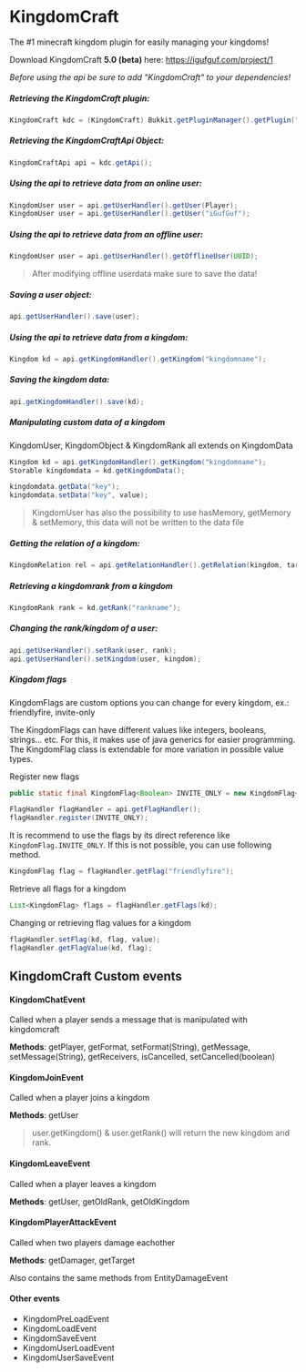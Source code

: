 # KingdomCraft
The #1 minecraft kingdom plugin for easily managing your kingdoms!

Download KingdomCraft **5.0 (beta)** here: https://igufguf.com/project/1

*Before using the api be sure to add "KingdomCraft" to your dependencies!*

##### Retrieving the **KingdomCraft** plugin:
```java
KingdomCraft kdc = (KingdomCraft) Bukkit.getPluginManager().getPlugin("KingdomCraft");
```

##### Retrieving the **KingdomCraftApi** Object:
```java
KingdomCraftApi api = kdc.getApi();
```

##### Using the api to retrieve data from an online user:
```java
KingdomUser user = api.getUserHandler().getUser(Player);
KingdomUser user = api.getUserHandler().getUser("iGufGuf");
```


##### Using the api to retrieve data from an offline user:
```java
KingdomUser user = api.getUserHandler().getOfflineUser(UUID);
```
> After modifying offline userdata make sure to save the data!


##### Saving a user object:
```java
api.getUserHandler().save(user);
```

##### Using the api to retrieve data from a kingdom:
```java
Kingdom kd = api.getKingdomHandler().getKingdom("kingdomname");
```

##### Saving the kingdom data:
```java
api.getKingdomHandler().save(kd);
```

##### Manipulating custom data of a kingdom
KingdomUser, KingdomObject & KingdomRank all extends on KingdomData
```java
Kingdom kd = api.getKingdomHandler().getKingdom("kingdomname");
Storable kingdomdata = kd.getKingdomData();

kingdomdata.getData("key");
kingdomdata.setData("key", value);
```
> KingdomUser has also the possibility to use hasMemory, getMemory & setMemory, this data will not be written to the data file

##### Getting the relation of a kingdom:
```java
KingdomRelation rel = api.getRelationHandler().getRelation(kingdom, targetkingdom);
```

##### Retrieving a kingdomrank from a kingdom
```java
KingdomRank rank = kd.getRank("rankname");
```

##### Changing the rank/kingdom of a user:
```java
api.getUserHandler().setRank(user, rank);
api.getUserHandler().setKingdom(user, kingdom);
```

##### Kingdom flags

KingdomFlags are custom options you can change for every kingdom, ex.: friendlyfire, invite-only

The KingdomFlags can have different values like integers, booleans, strings... etc. 
For this, it makes use of java generics for easier programming. 
The KingdomFlag class is extendable for more variation in possible value types.

Register new flags
```java
public static final KingdomFlag<Boolean> INVITE_ONLY = new KingdomFlag<>("invite-only", Boolean.class);

FlagHandler flagHandler = api.getFlagHandler();
flagHandler.register(INVITE_ONLY);
```

It is recommend to use the flags by its direct reference like `KingdomFlag.INVITE_ONLY`.
If this is not possible, you can use following method.
```java
KingdomFlag flag = flagHandler.getFlag("friendlyfire");
```

Retrieve all flags for a kingdom
```java
List<KingdomFlag> flags = flagHandler.getFlags(kd);
```

Changing or retrieving flag values for a kingdom
```java
flagHandler.setFlag(kd, flag, value);
flagHandler.getFlagValue(kd, flag);
```

KingdomCraft Custom events
---

#### KingdomChatEvent
Called when a player sends a message that is manipulated with kingdomcraft

**Methods**: 
getPlayer, getFormat, setFormat(String), getMessage, setMessage(String), getReceivers, isCancelled, setCancelled(boolean)

#### KingdomJoinEvent
Called when a player joins a kingdom

**Methods**: 
getUser
> user.getKingdom() & user.getRank() will return the new kingdom and rank.

#### KingdomLeaveEvent
Called when a player leaves a kingdom

**Methods**: 
getUser, getOldRank, getOldKingdom

#### KingdomPlayerAttackEvent
Called when two players damage eachother

**Methods**:
getDamager, getTarget

Also contains the same methods from EntityDamageEvent

#### Other events
* KingdomPreLoadEvent
* KingdomLoadEvent
* KingdomSaveEvent
* KingdomUserLoadEvent
* KingdomUserSaveEvent
